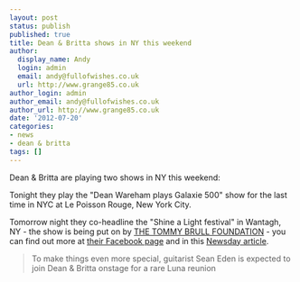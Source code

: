 ```yaml
---
layout: post
status: publish
published: true
title: Dean & Britta shows in NY this weekend
author:
  display_name: Andy
  login: admin
  email: andy@fullofwishes.co.uk
  url: http://www.grange85.co.uk
author_login: admin
author_email: andy@fullofwishes.co.uk
author_url: http://www.grange85.co.uk
date: '2012-07-20'
categories:
- news
- dean & britta
tags: []
---
```

<p>Dean & Britta are playing two shows in NY this weekend:</p>
<p>Tonight they play the <span class="removed_link" title="http://lepoissonrouge.com/events/view/3305">"Dean Wareham plays Galaxie 500" show for the last time in NYC</span> at Le Poisson Rouge, New York City.</p>
<p>Tomorrow night they co-headline the "Shine a Light festival" in Wantagh, NY - the show is being put on by <a href="http://tommybrullfoundation.org/joomla/">THE TOMMY BRULL FOUNDATION</a> - you can find out more at <a href="https://www.facebook.com/ShineALightMusicFestival">their Facebook page</a> and in this <a href="http://www.newsday.com/entertainment/music/backstage-pass-1.811987/the-story-behind-the-shine-a-light-music-festival-1.3847330">Newsday article</a>.</p>
<blockquote><p>To make things even more special, guitarist Sean Eden is expected to join Dean & Britta onstage for a rare Luna reunion</p></blockquote>
